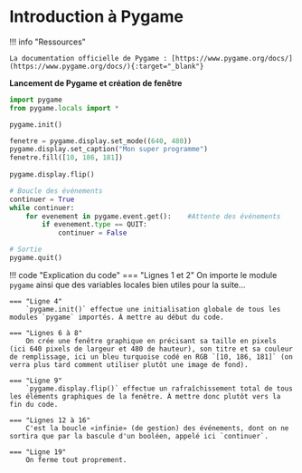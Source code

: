 # Introduction à Pygame

!!! info "Ressources"

    La documentation officielle de Pygame : [https://www.pygame.org/docs/](https://www.pygame.org/docs/){:target="_blank"} 


**Lancement de Pygame et création de fenêtre**

```python linenums='1'
import pygame
from pygame.locals import *

pygame.init()

fenetre = pygame.display.set_mode((640, 480))
pygame.display.set_caption("Mon super programme")
fenetre.fill([10, 186, 181])
 
pygame.display.flip()

# Boucle des événements
continuer = True
while continuer:
    for evenement in pygame.event.get():    #Attente des événements
        if evenement.type == QUIT:
            continuer = False

# Sortie
pygame.quit()
```

!!! code "Explication du code"
    === "Lignes 1 et 2"
        On importe le module `pygame` ainsi que des variables locales bien utiles pour la suite...
    
    === "Ligne 4"
        `pygame.init()` effectue une initialisation globale de tous les modules `pygame` importés. À mettre au début du code.
    
    === "Lignes 6 à 8"
        On crée une fenêtre graphique en précisant sa taille en pixels (ici 640 pixels de largeur et 480 de hauteur), son titre et sa couleur de remplissage, ici un bleu turquoise codé en RGB `[10, 186, 181]` (on verra plus tard comment utiliser plutôt une image de fond).
    
    === "Ligne 9"
        `pygame.display.flip()` effectue un rafraîchissement total de tous les éléments graphiques de la fenêtre. À mettre donc plutôt vers la fin du code.

    === "Lignes 12 à 16"
        C'est la boucle «infinie» (de gestion) des événements, dont on ne sortira que par la bascule d'un booléen, appelé ici `continuer`.
        
    === "Ligne 19"
        On ferme tout proprement.
